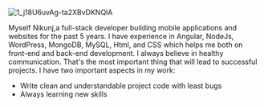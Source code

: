 ![1_j18U6uvAg-ta2XBvDKNQlA](https://user-images.githubusercontent.com/85731560/121652458-4cbac080-cab9-11eb-8616-d2647fe2ab70.jpeg)

 Myself Nikunj,a full-stack developer building mobile applications and websites for the past 5 years. I have experience in Angular, NodeJs, WordPress, MongoDB, MySQL, Html, and CSS which helps me both on front-end and back-end development.
I always believe in healthy communication. That's the most important thing that will lead to successful projects. I have two important aspects in my work:
<ul>
<li>Write clean and understandable project code with least bugs</li>
<li>Always learning new skills</li>
</ul>
